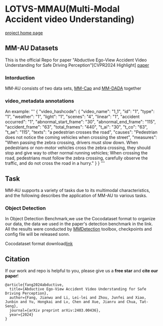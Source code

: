 # LOTVS-MMAU(Multi-Modal Accident video Understanding)

[project home page](http://www.lotvsmmau.net/)

## MM-AU Datasets

This is the official Repo for paper "Abductive Ego-View Accident Video Understanding for Safe Driving Perception"[CVPR2024 Highlight] [paper](https://arxiv.org/abs/2403.00436)

### Intorduction

MM-AU consists of two data sets, [MM-Cap](https://github.com/JWFangit/LOTVS-CAP) and [MM-DADA](https://github.com/JWFangit/LOTVS-DADA) together

### video_metadata annotations

An example:
'''
{
"video_hashcode": {
        "video_name": "1_1",
        "id": "1",
        "type": "1",
        "weather": "1",
        "light": "1",
        "scenes": "4",
        "linear": "1",
        "accident occurred": "1",
        "abnormal_start_frame": "30",
        "abnormal_end_frame": "115",
        "accident_frame": "63",
        "total_frames": "440",
        "t_ai": "30",
        "t_co": "63",
        "t_ae": "115",
        "texts": "a pedestrian crosses the road",
        "causes": "Pedestrian does not notice the coming vehicles when crossing the street",
        "measures": "When passing the zebra crossing, drivers must slow down. When pedestrians or non-motor vehicles cross the zebra crossing, they should stop and give way to other normal running vehicles; When crossing the road, pedestrians must follow the zebra crossing, carefully observe the traffic, and do not cross the road in a hurry."
    }
}
'''

## Task

MM-AU supports a variety of tasks due to its multimodal characteristics, and the following describes the application of MM-AU to various tasks.

### Object Detection

In Object Detection Benchmark,we use the Cocodataset format to organize our data, the data we used in the paper's detection benchmark in the link.
All the results were conducted by [MMDetection](https://github.com/open-mmlab/mmdetection) toolbox, checkpoints and config file will be released sonn.

Cocodataset format download[link](https://github.com/jeffreychou777)

## Citation

If our work and repo is helpful to you, please give us a **free star** and **cite our paper**!

```
@article{fang2024abductive,
  title={Abductive Ego-View Accident Video Understanding for Safe Driving Perception},
  author={Fang, Jianwu and Li, Lei-lei and Zhou, Junfei and Xiao, Junbin and Yu, Hongkai and Lv, Chen and Xue, Jianru and Chua, Tat-Seng},
  journal={arXiv preprint arXiv:2403.00436},
  year={2024}
}
```

